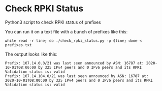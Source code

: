 # Check RPKI Status
Python3 script to check RPKI status of prefixes

You can run it on a text file with a bunch of prefixes like this: 
```
while read -r line; do ./check_rpki_status.py -p $line; done < prefixes.txt
```
The output looks like this:
```
Prefix: 107.14.0.0/21 was last seen announced by ASN: 16787 at: 2020-10-01T08:00:00 by 325 IPv4 peers and 0 IPv6 peers and its RPKI Validation status is: valid
Prefix: 107.14.104.0/21 was last seen announced by ASN: 16787 at: 2020-10-01T08:00:00 by 325 IPv4 peers and 0 IPv6 peers and its RPKI Validation status is: valid
```
